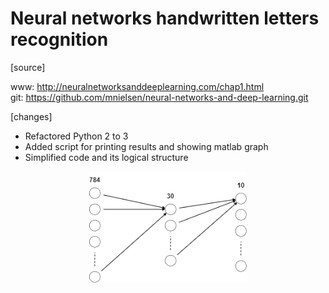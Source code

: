 # Neural networks handwritten letters recognition

[source]  

www: http://neuralnetworksanddeeplearning.com/chap1.html  
git: https://github.com/mnielsen/neural-networks-and-deep-learning.git

[changes]
- Refactored Python 2 to 3
- Added script for printing results and showing matlab graph
- Simplified code and its logical structure  

<p align="center">
  <img width="50%" height="50%" src="https://github.com/jerzyoleksa/simple-neural-networks-in-python/blob/master/images/nn.png">
</p>
